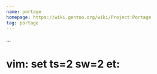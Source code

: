 ```yaml
---
name: portage
homepage: https://wiki.gentoo.org/wiki/Project:Portage
tag: portage
---
```

...
# vim: set ts=2 sw=2 et:
